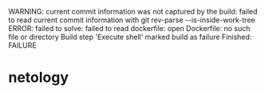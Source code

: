 
WARNING: current commit information was not captured by the build: failed to read current commit information with git rev-parse --is-inside-work-tree
ERROR: failed to solve: failed to read dockerfile: open Dockerfile: no such file or directory
Build step 'Execute shell' marked build as failure
Finished: FAILURE
# netology

